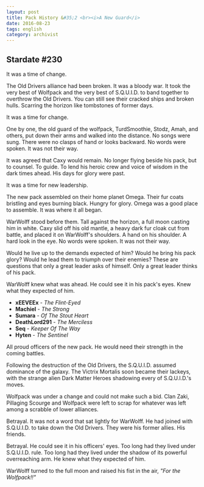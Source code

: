 ```yaml
---
layout: post
title: Pack History &#35;2 <br><i>A New Guard</i>
date: 2016-08-23
tags: english
category: archivist
---
```

Stardate #230
-------------

It was a time of change.

The Old Drivers alliance had been broken. It was a bloody war. It took the very best of Wolfpack and the very best of S.Q.U.I.D. to band together to overthrow the Old Drivers. You can still see their cracked ships and broken hulls. Scarring the horizon like tombstones of former days.

It was a time for change.

One by one, the old guard of the wolfpack, TurdSmoothie, Stodz, Amah, and others, put down their arms and walked into the distance. No songs were sung. There were no clasps of hand or looks backward. No words were spoken. It was not their way.

It was agreed that Caxy would remain. No longer flying beside his pack, but to counsel. To guide. To lend his heroic crew and voice of wisdom in the dark times ahead. His days for glory were past.

It was a time for new leadership.

The new pack assembled on their home planet Omega. Their fur coats bristling and eyes burning black. Hungry for glory. Omega was a good place to assemble. It was where it all began.

WarWolff stood before them. Tall against the horizon, a full moon casting him in white. Caxy slid off his old mantle, a heavy dark fur cloak cut from battle, and placed it on WarWolff's shoulders. A hand on his shoulder. A hard look in the eye. No words were spoken. It was not their way.

Would he live up to the demands expected of him? Would he bring his pack glory? Would he lead them to triumph over their enemies? These are questions that only a great leader asks of himself. Only a great leader thinks of his pack.

WarWolff knew what was ahead. He could see it in his pack's eyes. Knew what they expected of him.

- **xEEVEEx**  - _The Flint-Eyed_
- **Machiel** - _The Strong_
- **Sumara** - _Of The Stout Heart_
- **DeathLord291** - _The Merciless_
- **Seq** - _Keeper Of The Way_
- **Hyten** - _The Sentinel_

All proud officers of the new pack. He would need their strength in the coming battles.

Following the destruction of the Old Drivers, the S.Q.U.I.D. assumed dominance of the galaxy. The Victrix Mortalis soon became their lackeys, with the strange alien Dark Matter Heroes shadowing every of S.Q.U.I.D.'s moves.

Wolfpack was under a change and could not make such a bid. Clan Zaki, Pillaging Scourge and Wolfpack were left to scrap for whatever was left among a scrabble of lower alliances.

Betrayal. It was not a word that sat lightly for WarWolff. He had joined with S.Q.U.I.D. to take down the Old Drivers. They were his former allies. His friends.

Betrayal. He could see it in his officers' eyes. Too long had they lived under S.Q.U.I.D. rule. Too long had they lived under the shadow of its powerful overreaching arm. He knew what they expected of him.

WarWolff turned to the full moon and raised his fist in the air, _"For the Wolfpack!!"_
